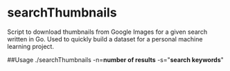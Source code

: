 searchThumbnails
================

Script to download thumbnails from Google Images for a given search written in Go. Used to quickly build a dataset for a personal machine learning project.

##Usage
./searchThumbnails -n=**number of results** -s="**search keywords**"

